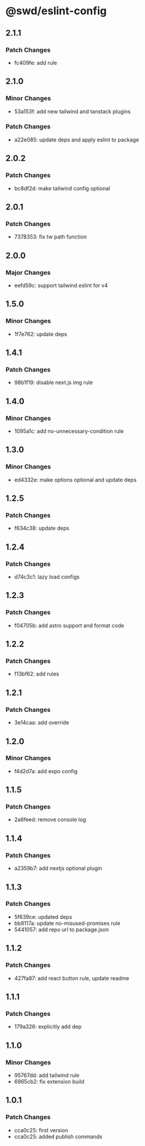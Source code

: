# @swd/eslint-config

## 2.1.1

### Patch Changes

- fc409fe: add rule

## 2.1.0

### Minor Changes

- 53a153f: add new tailwind and tanstack plugins

### Patch Changes

- a22e085: update deps and apply eslint to package

## 2.0.2

### Patch Changes

- bc8df2d: make tailwind config optional

## 2.0.1

### Patch Changes

- 7378353: fix tw path function

## 2.0.0

### Major Changes

- eefd59c: support tailwind eslint for v4

## 1.5.0

### Minor Changes

- 1f7e762: update deps

## 1.4.1

### Patch Changes

- 98b1f19: disable next.js img rule

## 1.4.0

### Minor Changes

- 1095a1c: add no-unnecessary-condition rule

## 1.3.0

### Minor Changes

- ed4332e: make options optional and update deps

## 1.2.5

### Patch Changes

- f634c38: update deps

## 1.2.4

### Patch Changes

- d74c3c1: lazy load configs

## 1.2.3

### Patch Changes

- f04705b: add astro support and format code

## 1.2.2

### Patch Changes

- f13bf62: add rules

## 1.2.1

### Patch Changes

- 3e14caa: add override

## 1.2.0

### Minor Changes

- f4d2d7a: add expo config

## 1.1.5

### Patch Changes

- 2a6feed: remove console log

## 1.1.4

### Patch Changes

- a2359b7: add nextjs optional plugin

## 1.1.3

### Patch Changes

- 5f639ce: updated deps
- bb8117a: update no-misused-promises rule
- 5441057: add repo url to package.json

## 1.1.2

### Patch Changes

- 427fa87: add react button rule, update readme

## 1.1.1

### Patch Changes

- 179a326: explicitly add dep

## 1.1.0

### Minor Changes

- 95767dd: add tailwind rule
- 6965cb2: fix extension build

## 1.0.1

### Patch Changes

- cca0c25: first version
- cca0c25: added publish commands
